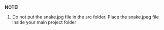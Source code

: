 **NOTE!**

1. Do not put the snake.jpg file in the src folder. Place the snake.jpeg file inside your main project folder
